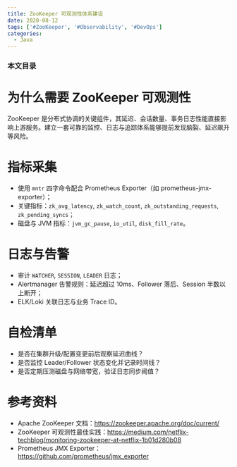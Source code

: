 ```yaml
---
title: ZooKeeper 可观测性体系建设
date: 2020-08-12
tags: ['#ZooKeeper', '#Observability', '#DevOps']
categories:
  - Java
---
```


### 本文目录
<!-- toc -->

# 为什么需要 ZooKeeper 可观测性
ZooKeeper 是分布式协调的关键组件，其延迟、会话数量、事务日志性能直接影响上游服务。建立一套可靠的监控、日志与追踪体系能够提前发现脑裂、延迟飙升等风险。

# 指标采集
- 使用 `mntr` 四字命令配合 Prometheus Exporter（如 prometheus-jmx-exporter）；
- 关键指标：`zk_avg_latency`, `zk_watch_count`, `zk_outstanding_requests`, `zk_pending_syncs`；
- 磁盘与 JVM 指标：`jvm_gc_pause`, `io_util`, `disk_fill_rate`。

# 日志与告警
- 审计 `WATCHER`, `SESSION`, `LEADER` 日志；
- Alertmanager 告警规则：延迟超过 10ms、Follower 落后、Session 半数以上断开；
- ELK/Loki 关联日志与业务 Trace ID。

# 自检清单
- 是否在集群升级/配置变更前后观察延迟曲线？
- 是否监控 Leader/Follower 状态变化并记录时间线？
- 是否定期压测磁盘与网络带宽，验证日志同步阈值？

# 参考资料
- Apache ZooKeeper 文档：https://zookeeper.apache.org/doc/current/
- ZooKeeper 可观测性最佳实践：https://medium.com/netflix-techblog/monitoring-zookeeper-at-netflix-1b01d280b08
- Prometheus JMX Exporter：https://github.com/prometheus/jmx_exporter
